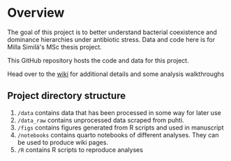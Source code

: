 # Overview

The goal of this project is to better understand bacterial coexistence and dominance hierarchies under antibiotic stress. Data and code here is for Milla Similä's MSc thesis project.

This GitHub repository hosts the code and data for this project.

Head over to the [wiki](https://github.com/slhogle/millaMsc/wiki) for additional details and some analysis walkthroughs

## Project directory structure
1. `/data` contains data that has been processed in some way for later use
2. `/data_raw` contains unprocessed data scraped from puhti. 
3. `/figs` contains figures generated from R scripts and used in manuscript
4. `/notebooks` contains quarto notebooks of different analyses. They can be used to produce wiki pages.
5. `/R` contains R scripts to reproduce analyses


